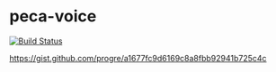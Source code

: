 peca-voice
====

[![Build Status](https://travis-ci.org/progre/peca-voice.svg?branch=master)](https://travis-ci.org/progre/peca-voice)

https://gist.github.com/progre/a1677fc9d6169c8a8fbb92941b725c4c
